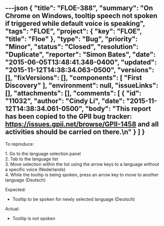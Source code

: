 ---json
{
  "title": "FLOE-388",
  "summary": "On Chrome on Windows, tooltip speech not spoken if triggered while default voice is speaking",
  "tags": "FLOE",
  "project": {
    "key": "FLOE",
    "title": "Floe"
  },
  "type": "Bug",
  "priority": "Minor",
  "status": "Closed",
  "resolution": "Duplicate",
  "reporter": "Simon Bates",
  "date": "2015-06-05T13:48:41.348-0400",
  "updated": "2015-11-12T14:38:34.063-0500",
  "versions": [],
  "fixVersions": [],
  "components": [
    "First Discovery"
  ],
  "environment": null,
  "issueLinks": [],
  "attachments": [],
  "comments": [
    {
      "id": "11032",
      "author": "Cindy Li",
      "date": "2015-11-12T14:38:34.061-0500",
      "body": "This report has been copied to the GPII bug tracker: <https://issues.gpii.net/browse/GPII-1458> and all activities should be carried on there.\n"
    }
  ]
}
---
To reproduce:

1\. Go to the language selection panel\
2\. Tab to the language list\
3\. Move selection within the list using the arrow keys to a language without a specific voice (Nederlands)\
4\. While the tooltip is being spoken, press an arrow key to move to another language (Deutsch)

Expected:

* Tooltip to be spoken for newly selected language (Deutsch)

Actual:

* Tooltip is not spoken

        